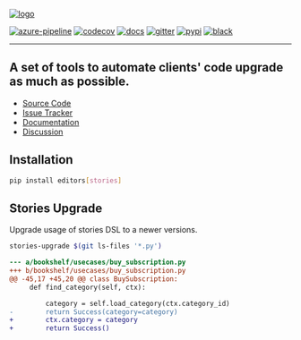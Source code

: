 [![logo](https://raw.githubusercontent.com/dry-python/brand/master/logo/editors.png)](https://github.com/dry-python/editors)

[![azure-pipeline](https://dev.azure.com/dry-python/editors/_apis/build/status/dry-python.editors?branchName=master)](https://dev.azure.com/dry-python/editors/_build/latest?definitionId=2&branchName=master)
[![codecov](https://codecov.io/gh/dry-python/editors/branch/master/graph/badge.svg)](https://codecov.io/gh/dry-python/editors)
[![docs](https://readthedocs.org/projects/editors/badge/?version=latest)](https://editors.readthedocs.io/en/latest/?badge=latest)
[![gitter](https://badges.gitter.im/dry-python/editors.svg)](https://gitter.im/dry-python/editors)
[![pypi](https://img.shields.io/pypi/v/editors.svg)](https://pypi.python.org/pypi/editors/)
[![black](https://img.shields.io/badge/code%20style-black-000000.svg)](https://github.com/ambv/black)

---

## A set of tools to automate clients' code upgrade as much as possible.

- [Source Code](https://github.com/dry-python/editors)
- [Issue Tracker](https://github.com/dry-python/editors/issues)
- [Documentation](https://editors.readthedocs.io/en/latest/)
- [Discussion](https://gitter.im/dry-python/editors)

## Installation

```bash
pip install editors[stories]
```

## Stories Upgrade

Upgrade usage of stories DSL to a newer versions.

```bash
stories-upgrade $(git ls-files '*.py')
```

```diff
--- a/bookshelf/usecases/buy_subscription.py
+++ b/bookshelf/usecases/buy_subscription.py
@@ -45,17 +45,20 @@ class BuySubscription:
     def find_category(self, ctx):

         category = self.load_category(ctx.category_id)
-        return Success(category=category)
+        ctx.category = category
+        return Success()
```

